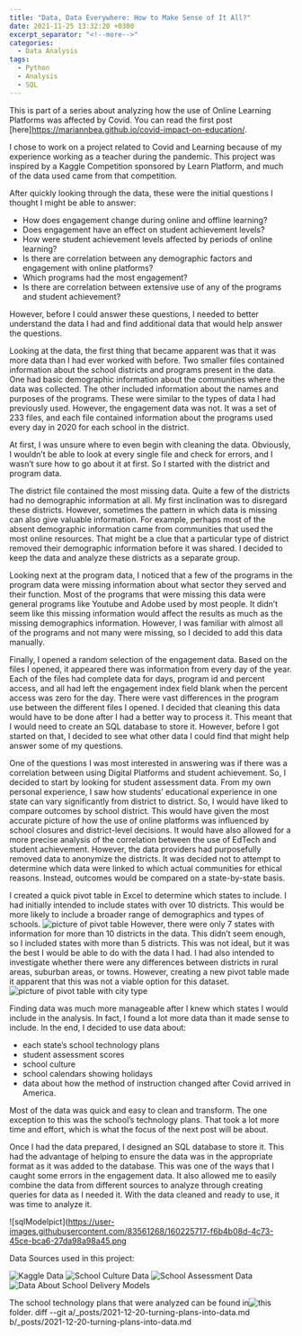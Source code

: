```yaml
---
title: "Data, Data Everywhere: How to Make Sense of It All?"
date: 2021-11-25 13:32:20 +0300
excerpt_separator: "<!--more-->"
categories:
  - Data Analysis
tags:
  - Python
  - Analysis
  - SQL
---
```

This is part of a series about analyzing how the use of Online Learning Platforms was affected by Covid.
You can read the first post [here]<https://mariannbea.github.io/covid-impact-on-education/>.

I chose to work on a project related to Covid and Learning because of my experience working as a teacher during the pandemic. This project was inspired by a Kaggle Competition sponsored by Learn Platform, and much of the data used came from that competition.

After quickly looking through the data, these were the initial questions I thought I might be able to answer:

*  How does engagement change during online and offline learning?
*  Does engagement have an effect on student achievement levels?
*  How were student achievement levels affected by periods of online learning?
*  Is there are correlation between any demographic factors and engagement with online platforms?
*  Which programs had the most engagement?
*  Is there are correlation between extensive use of any of the programs and student achievement?

However, before I could answer these questions, I needed to better understand the data I had and find additional data that would help answer the questions.

Looking at the data, the first thing that became apparent was that it was more data than I had ever worked with before. Two smaller files contained information about the school districts and programs present in the data. One had basic demographic information about the communities where the data was collected. The other included information about the names and purposes of the programs. These were similar to the types of data I had previously used. However, the engagement data was not. It was a set of 233 files, and each file contained information about the programs used every day in 2020 for each school in the district. 

At first, I was unsure where to even begin with cleaning the data. Obviously, I wouldn’t be able to look at every single file and check for errors, and I wasn’t sure how to go about it at first. So I started with the district and program data.

The district file contained the most missing data. Quite a few of the districts had no demographic information at all. My first inclination was to disregard these districts. However, sometimes the pattern in which data is missing can also give valuable information. For example, perhaps most of the absent demographic information came from communities that used the most online resources. That might be a clue that a particular type of district removed their demographic information before it was shared.  I decided to keep the data and analyze these districts as a separate group.

Looking next at the program data, I noticed that a few of the programs in the program data were missing information about what sector they served and their function. Most of the programs that were missing this data were general programs like Youtube and Adobe used by most people. It didn’t seem like this missing information would affect the results as much as the missing demographics information. However, I was familiar with almost all of the programs and not many were missing, so I decided to add this data manually.

Finally, I opened a random selection of the engagement data. Based on the files I opened, it appeared there was information from every day of the year.  Each of the files had complete data for days, program id and percent access, and all had left the engagement index field blank when the percent access was zero for the day.  There were vast differences in the program use between the different files I opened. I decided that cleaning this data would have to be done after I had a better way to process it. This meant that I would need to create an SQL database to store it. However, before I got started on that, I decided to see what other data I could find that might help answer some of my questions. 

One of the questions I was most interested in answering was if there was a correlation between using Digital Platforms and student achievement. So, I decided to start by looking for student assessment data. From my own personal experience, I saw how students’ educational experience in one state can vary significantly from district to district. So, I would have liked to compare outcomes by school district. This would have given the most accurate picture of how the use of online platforms was influenced by school closures and district-level decisions. It would have also allowed for a more precise analysis of the correlation between the use of EdTech and student achievement. However, the data providers had purposefully removed data to anonymize the districts. It was decided not to attempt to determine which data were linked to which actual communities for ethical reasons. Instead, outcomes would be compared on a state-by-state basis.
 
I created a quick pivot table in Excel to determine which states to include. I had initially intended to include states with over 10 districts. This would be more likely to include a broader range of demographics and types of schools. ![picture of pivot table](https://user-images.githubusercontent.com/83561268/160224449-76f87a72-6bbe-4153-9d85-e410b6e16037.PNG) However, there were only 7 states with information for more than 10 districts in the data. This didn’t seem enough, so I included states with more than 5 districts. This was not ideal, but it was the best I would be able to do with the data I had. I had also intended to investigate whether there were any differences between districts in rural areas, suburban areas, or towns. However, creating a new pivot table made it apparent that this was not a viable option for this dataset. ![picture of pivot table with city type](https://user-images.githubusercontent.com/83561268/160224476-1a060ece-2ea9-420c-aff1-c9ff052c11b6.PNG)

Finding data was much more manageable after I knew which states I would include in the analysis. In fact, I found a lot more data than it made sense to include. In the end, I decided to use data about:

* each state’s school technology plans
*  student assessment scores
*  school culture
*  school calendars showing holidays 
* data about how the method of instruction changed after Covid arrived in America. 

Most of the data was quick and easy to clean and transform. The one exception to this was the school’s technology plans. That took a lot more time and effort, which is what the focus of the next post will be about. 

Once I had the data prepared, I designed an SQL database to store it. This had the advantage of helping to ensure the data was in the appropriate format as it was added to the database. This was one of the ways that I caught some errors in the engagement data. It also allowed me to easily combine the data from different sources to analyze through creating queries for data as I needed it. With the data cleaned and ready to use, it was time to analyze it.

![sqlModelpict](https://user-images.githubusercontent.com/83561268/160225717-f6b4b08d-4c73-45ce-bca6-27da98a98a45.png

Data Sources used in this project:

![Kaggle Data]( https://www.kaggle.com/c/learnplatform-covid19-impact-on-digital-learning) 
![School Culture Data](https://nces.ed.gov/)
![School Assessment Data]( https://www.nationsreportcard.gov/ndecore/landing)
![Data About School Delivery Models](https://www.covidschooldatahub.com/states/illinois)

The school technology plans that were analyzed can be found in![this]() folder.
diff --git a/_posts/2021-12-20-turning-plans-into-data.md b/_posts/2021-12-20-turning-plans-into-data.md
